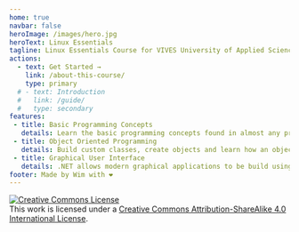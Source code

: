 ```yaml
---
home: true
navbar: false
heroImage: /images/hero.jpg
heroText: Linux Essentials
tagline: Linux Essentials Course for VIVES University of Applied Sciences (Bachelor Degree)
actions:
  - text: Get Started →
    link: /about-this-course/
    type: primary
  # - text: Introduction
  #   link: /guide/
  #   type: secondary
features:
 - title: Basic Programming Concepts
   details: Learn the basic programming concepts found in almost any programming language.
 - title: Object Oriented Programming
   details: Build custom classes, create objects and learn how an object oriented application is build.
 - title: Graphical User Interface
   details: .NET allows modern graphical applications to be build using the Windows Presentation Foundation framework.
footer: Made by Wim with ❤️
---
```


<a rel="license" href="http://creativecommons.org/licenses/by-sa/4.0/"><img alt="Creative Commons License" style="border-width:0" src="https://i.creativecommons.org/l/by-sa/4.0/88x31.png" /></a><br />This work is licensed under a <a rel="license" href="http://creativecommons.org/licenses/by-sa/4.0/">Creative Commons Attribution-ShareAlike 4.0 International License</a>.